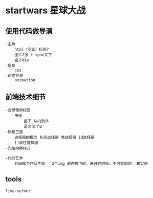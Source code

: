 # startwars 星球大战
## 使用代码做导演
    -主角
        html（专业）标签?
        图片2张 + span文字
        盒子div
    -场景
        css
    -动作导演
        animation
    
## 前端技术细节
    -合理使用标签
        用途
            盒子 从内到外
            语义化 h2
    -快是王道
        选择器的概念 标签选择器 类选择器 id选择器
        []属性选择器
    -先结构再样式
    
    -代码艺术
        代码赋予作品生命   2个img 是两艘飞船，离开的时候，不可能同时  真实感
## tools
    live-server